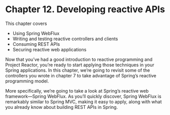 # Chapter 12. Developing reactive APIs

This chapter covers

* Using Spring WebFlux
* Writing and testing reactive controllers and
clients
* Consuming REST APIs
* Securing reactive web applications

Now that you’ve had a good introduction to reactive programming and Project Reactor, you’re ready to start applying those techniques in your Spring applications. In this chapter, we’re going to revisit some of the controllers you wrote in chapter 7 to take advantage of Spring’s reactive programming model.

More specifically, we’re going to take a look at Spring’s reactive web framework—Spring WebFlux. As you’ll quickly discover, Spring WebFlux is remarkably similar to Spring MVC, making it easy to apply, along with what you already know about building REST APIs in Spring.